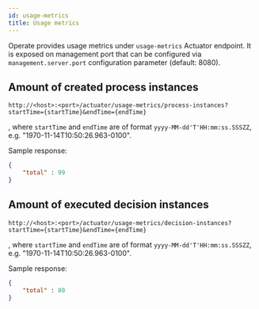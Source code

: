 ```yaml
---
id: usage-metrics
title: Usage metrics
---
```


Operate provides usage metrics under `usage-metrics` Actuator endpoint. It is exposed on management port that can be configured via `management.server.port` configuration parameter (default: 8080).

## Amount of created process instances

```
http://<host>:<port>/actuator/usage-metrics/process-instances?startTime={startTime}&endTime={endTime}
```

, where `startTime` and `endTime` are of format `yyyy-MM-dd'T'HH:mm:ss.SSSZZ`, e.g. "1970-11-14T10:50:26.963-0100".

Sample response:
```json
{
    "total" : 99
}
```

## Amount of executed decision instances

```
http://<host>:<port>/actuator/usage-metrics/decision-instances?startTime={startTime}&endTime={endTime}
```

, where `startTime` and `endTime` are of format `yyyy-MM-dd'T'HH:mm:ss.SSSZZ`, e.g. "1970-11-14T10:50:26.963-0100".

Sample response:
```json
{
    "total" : 80
}
```
